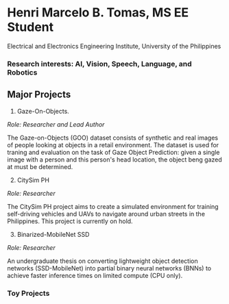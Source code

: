 # Henri Marcelo B. Tomas, MS EE Student
Electrical and Electronics Engineering Institute, University of the Philippines
### Research interests: AI, Vision, Speech, Language, and Robotics

## Major Projects
1. Gaze-On-Objects.

_Role: Researcher and Lead Author_

The Gaze-on-Objects (GOO) dataset consists of synthetic and real images of people looking at objects in a retail environment. The dataset is used for traning and evaluation on the task of Gaze Object Prediction: given a single image with a person and this person's head location, the object beng gazed at must be determined. 

2. CitySim PH

_Role: Researcher_

The CitySim PH project aims to create a simulated environment for training self-driving vehicles and UAVs to navigate around urban streets in the Philippines. This project is currently on hold. 

3. Binarized-MobileNet SSD 

_Role: Researcher_

An undergraduate thesis on converting lightweight object detection networks (SSD-MobileNet) into partial binary neural networks (BNNs) to achieve faster inference times on limited compute (CPU only). 

### Toy Projects
